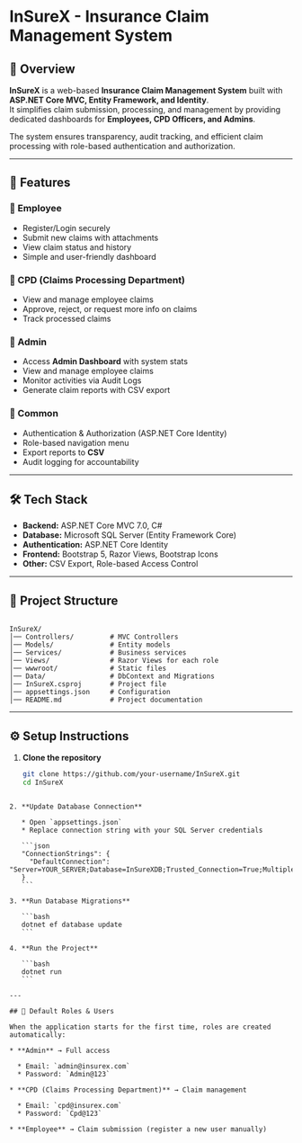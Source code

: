 # InSureX - Insurance Claim Management System

## 📌 Overview

**InSureX** is a web-based **Insurance Claim Management System** built with **ASP.NET Core MVC, Entity Framework, and Identity**.  
It simplifies claim submission, processing, and management by providing dedicated dashboards for **Employees, CPD Officers, and Admins**.

The system ensures transparency, audit tracking, and efficient claim processing with role-based authentication and authorization.

---

## 🚀 Features

### 👤 Employee
- Register/Login securely
- Submit new claims with attachments
- View claim status and history
- Simple and user-friendly dashboard

### 🏢 CPD (Claims Processing Department)
- View and manage employee claims
- Approve, reject, or request more info on claims
- Track processed claims


### 🔑 Admin
- Access **Admin Dashboard** with system stats
- View and manage employee claims
- Monitor activities via Audit Logs
- Generate claim reports with CSV export

### 📝 Common
- Authentication & Authorization (ASP.NET Core Identity)
- Role-based navigation menu
- Export reports to **CSV**
- Audit logging for accountability

---

## 🛠️ Tech Stack
- **Backend:** ASP.NET Core MVC 7.0, C#
- **Database:** Microsoft SQL Server (Entity Framework Core)
- **Authentication:** ASP.NET Core Identity
- **Frontend:** Bootstrap 5, Razor Views, Bootstrap Icons
- **Other:** CSV Export, Role-based Access Control

---

## 📂 Project Structure
```

InSureX/
│── Controllers/         # MVC Controllers 
│── Models/              # Entity models 
│── Services/            # Business services 
│── Views/               # Razor Views for each role
│── wwwroot/             # Static files 
│── Data/                # DbContext and Migrations
│── InSureX.csproj       # Project file
│── appsettings.json     # Configuration 
│── README.md            # Project documentation

````

---

## ⚙️ Setup Instructions

1. **Clone the repository**
   ```bash
   git clone https://github.com/your-username/InSureX.git
   cd InSureX
````

2. **Update Database Connection**

   * Open `appsettings.json`
   * Replace connection string with your SQL Server credentials

   ```json
   "ConnectionStrings": {
     "DefaultConnection": "Server=YOUR_SERVER;Database=InSureXDB;Trusted_Connection=True;MultipleActiveResultSets=true"
   }
   ```

3. **Run Database Migrations**

   ```bash
   dotnet ef database update
   ```

4. **Run the Project**

   ```bash
   dotnet run
   ```

---

## 🔐 Default Roles & Users

When the application starts for the first time, roles are created automatically:

* **Admin** → Full access

  * Email: `admin@insurex.com`
  * Password: `Admin@123`

* **CPD (Claims Processing Department)** → Claim management

  * Email: `cpd@insurex.com`
  * Password: `Cpd@123`

* **Employee** → Claim submission (register a new user manually)



